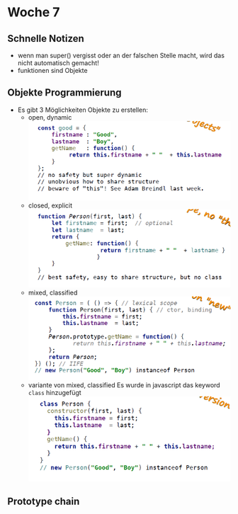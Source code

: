 # Woche 7

## Schnelle Notizen
- wenn man super() vergisst oder an der falschen Stelle macht, wird das nicht automatisch gemacht!
- funktionen sind Objekte

## Objekte Programmierung

- Es gibt 3 Möglichkeiten Objekte zu erstellen:
    - open, dynamic
      ![img.png](../images/objects/img.png)
    - closed, explicit
      ![img_1.png](../images/objects/img_1.png)
    - mixed, classified
      ![img_2.png](../images/objects/img_2.png)
    - variante von mixed, classified
      Es wurde in javascript das keyword ```class``` hinzugefügt
      ![img.png](../images/objects/img3.png)


## Prototype chain
